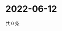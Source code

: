 # 2022-06-12

共 0 条

<!-- BEGIN WEIBO -->
<!-- 最后更新时间 Sun Jun 12 2022 03:12:08 GMT+0800 (China Standard Time) -->

<!-- END WEIBO -->
